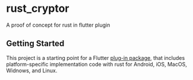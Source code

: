 # rust_cryptor

A proof of concept for rust in flutter plugin

## Getting Started

This project is a starting point for a Flutter 
[plug-in package](https://flutter.dev/developing-packages/),
that includes platform-specific implementation code with rust for
Android, iOS, MacOS, Widnows, and Linux.

